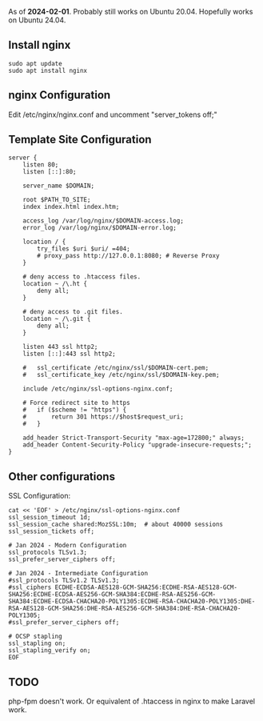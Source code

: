 
As of **2024-02-01**.
Probably still works on Ubuntu 20.04. Hopefully works on Ubuntu 24.04.

## Install nginx

```
sudo apt update
sudo apt install nginx
```
## nginx Configuration

Edit /etc/nginx/nginx.conf and uncomment "server_tokens off;"
## Template Site Configuration

```
server {
	listen 80;
	listen [::]:80;
	
	server_name $DOMAIN;
	
	root $PATH_TO_SITE;
	index index.html index.htm;
	
	access_log /var/log/nginx/$DOMAIN-access.log;
	error_log /var/log/nginx/$DOMAIN-error.log;
	
	location / {
		try_files $uri $uri/ =404;
		# proxy_pass http://127.0.0.1:8080; # Reverse Proxy
	}
	
	# deny access to .htaccess files.
	location ~ /\.ht {
		deny all;
	}
	
	# deny access to .git files.
	location ~ /\.git {
		deny all;
	}
	
	listen 443 ssl http2;
	listen [::]:443 ssl http2;
	
	#	ssl_certificate /etc/nginx/ssl/$DOMAIN-cert.pem;
	#	ssl_certificate_key /etc/nginx/ssl/$DOMAIN-key.pem;
	
	include /etc/nginx/ssl-options-nginx.conf;
	
	# Force redirect site to https
	#	if ($scheme != "https") {
	#		return 301 https://$host$request_uri;
	#	}
	
	add_header Strict-Transport-Security "max-age=172800;" always;
	add_header Content-Security-Policy "upgrade-insecure-requests;";
}
```
## Other configurations

SSL Configuration:

```
cat << 'EOF' > /etc/nginx/ssl-options-nginx.conf
ssl_session_timeout 1d;
ssl_session_cache shared:MozSSL:10m;  # about 40000 sessions
ssl_session_tickets off;

# Jan 2024 - Modern Configuration
ssl_protocols TLSv1.3;
ssl_prefer_server_ciphers off;

# Jan 2024 - Intermediate Configuration
#ssl_protocols TLSv1.2 TLSv1.3;
#ssl_ciphers ECDHE-ECDSA-AES128-GCM-SHA256:ECDHE-RSA-AES128-GCM-SHA256:ECDHE-ECDSA-AES256-GCM-SHA384:ECDHE-RSA-AES256-GCM-SHA384:ECDHE-ECDSA-CHACHA20-POLY1305:ECDHE-RSA-CHACHA20-POLY1305:DHE-RSA-AES128-GCM-SHA256:DHE-RSA-AES256-GCM-SHA384:DHE-RSA-CHACHA20-POLY1305;
#ssl_prefer_server_ciphers off;

# OCSP stapling
ssl_stapling on;
ssl_stapling_verify on;
EOF
```


## TODO

php-fpm doesn't work. Or equivalent of .htaccess in nginx to make Laravel work.
